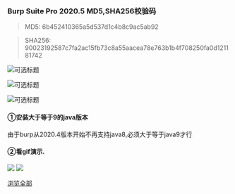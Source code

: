 ### Burp Suite Pro 2020.5 MD5,SHA256校验码


> MD5: 6b452410365a5d537d1c4b8c9ac5ab92

> SHA256: 90023192587c7fa2ac15fb73c8a55aacea78e763b1b4f708250fa0d121181742



![](https://gitee.com/hwzheng/learns/raw/master/code/js/markdown/git/images/0001.png "可选标题")


![](https://gitee.com/hwzheng/learns/raw/master/code/js/markdown/git/images/0002.png "可选标题")


![](https://gitee.com/hwzheng/learns/raw/master/code/js/markdown/git/images/0003.png "可选标题")



#### ①安装大于等于9的java版本  

由于burp从2020.4版本开始不再支持java8,必须大于等于java9才行
  
  
  
#### ②看gif演示.
  
![](https://gitee.com/hwzheng/learns/raw/master/code/js/markdown/git/images/001.gif)
![](https://w.ddosi.workers.dev/%E9%9B%A8%E8%8B%81%E7%BD%91%E7%AB%99%E5%88%86%E4%BA%AB/burp/burp_suite_pro_v2020.5/001.gif)

[浏览全部](https://www.ddosi.com/b309/)
